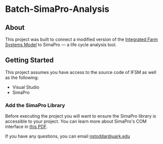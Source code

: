 # Batch-SimaPro-Analysis

## About
This project was built to connect a modified version of the [Integrated Farm Systems Model](http://www.ars.usda.gov/News/docs.htm?docid=8519) to SimaPro — a life cycle analysis tool.

## Getting Started
This project assumes you have access to the source code of IFSM as well as the following:
* Visual Studio
* SimaPro

### Add the SimaPro Library
Before executing the project you will want to ensure the SimaPro library is accessible to your project. You can learn more about SimaPro's COM interface in [this PDF](https://www.pre-sustainability.com/download/Programming-The-SimaPro-COM-interface-oct2013.pdf).

If you have any questions, you can email [nstoddar@uark.edu](mailto:nstoddar@uark.edu)
